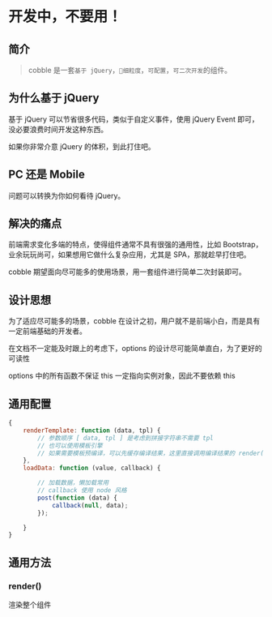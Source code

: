 # 开发中，不要用！

## 简介

> cobble 是一套`基于 jQuery`，`细粒度`，`可配置`，`可二次开发`的组件。

## 为什么基于 jQuery

基于 jQuery 可以节省很多代码，类似于自定义事件，使用 jQuery Event 即可，没必要浪费时间开发这种东西。

如果你非常介意 jQuery 的体积，到此打住吧。

## PC 还是 Mobile

问题可以转换为你如何看待 jQuery。

## 解决的痛点

前端需求变化多端的特点，使得组件通常不具有很强的通用性，比如 Bootstrap，业余玩玩尚可，如果想用它做什么复杂应用，尤其是 SPA，那就趁早打住吧。

cobble 期望面向尽可能多的使用场景，用一套组件进行简单二次封装即可。

## 设计思想

为了适应尽可能多的场景，cobble 在设计之初，用户就不是前端小白，而是具有一定前端基础的开发者。

在文档不一定能及时跟上的考虑下，options 的设计尽可能简单直白，为了更好的可读性

options 中的所有函数不保证 this 一定指向实例对象，因此不要依赖 this

## 通用配置

``` javascript
{
    renderTemplate: function (data, tpl) {
        // 参数顺序 [ data, tpl ] 是考虑到拼接字符串不需要 tpl
        // 也可以使用模板引擎
        // 如果需要模板预编译，可以先缓存编译结果，这里直接调用编译结果的 render(data)
    },
    loadData: function (value, callback) {

        // 加载数据，懒加载常用
        // callback 使用 node 风格
        post(function (data) {
            callback(null, data);
        });

    }
}
```

## 通用方法

### render()

渲染整个组件